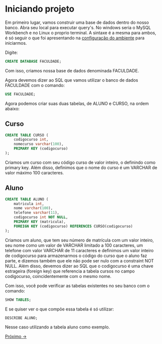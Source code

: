 # Iniciando projeto

Em primeiro lugar, vamos construir uma base de dados dentro do nosso banco. Abra seu local para executar query's. No windows seria o MySQL Workbench e no Linux o proprio terminal. A sintaxe é a mesma para ambos, é só seguir o que foi apresentando na <a href="../01-Ambiente">configuração do ambiente</a> para iniciarmos.

Digite:

```sql
CREATE DATABASE FACULDADE;
```
Com isso, criamos nossa base de dados denominada FACULDADE.

Agora devemos dizer ao SQL que vamos utilizar o banco de dados FACULDADE com o comando:

```sql
USE FACULDADE;
```

Agora podemos criar suas duas tabelas, de ALUNO e CURSO, na ordem abaixo:

## Curso

```sql
CREATE TABLE CURSO (
    codigocurso int,
    nomecurso varchar(100),
    PRIMARY KEY (codigocurso)
);
```
Criamos um curso com seu código curso de valor inteiro, o definindo como primary key. Além disso, definimos que o nome do curso é um VARCHAR de valor máximo 100 caracteres.

## Aluno

```sql
CREATE TABLE ALUNO (
    matricula int,
    nome varchar(100),
    telefone varchar(11),
    codigocurso int NOT NULL,
    PRIMARY KEY (matricula),
    FOREIGN KEY (codigocurso) REFERENCES CURSO(codigocurso)
);
```

Criamos um aluno, que tem seu número de matrícula com um valor inteiro, seu nome como um valor de VARCHAR limitado a 100 caracteres, um telefone com valor VARCHAR de 11 caracteres e definimos um valor inteiro de codigocurso para armazenarmos o código do curso que o aluno faz parte, e dizemos também que ele não pode ser nulo com a constraint NOT NULL. Além disso, devemos dizer ao SQL que o codigocurso é uma chave estrageira (foreign key) que referencia a tabela cursos no campo codigocurso, coincidentemente com o mesmo nome.

Com isso, você pode verificar as tabelas existentes no seu banco com o comando:

```sql
SHOW TABLES;
```
E se quiser ver o que compõe essa tabela é só utilizar:

```sql
DESCRIBE ALUNO;
```
Nesse caso utilizando a tabela aluno como exemplo.


<a href="./02-InserindoValores.md">Próximo -></a>